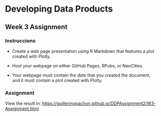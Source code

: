 # Developing Data Products

## Week 3 Assignment

### Instruccions

- Create a web page presentation using R Markdown that features a plot created with Plotly.

- Host your webpage on either GitHub Pages, RPubs, or NeoCities. 

- Your webpage must contain the date that you created the document, and it must contain a plot created with Plotly.

### Assignment

View the result in: https://guillermopachon.github.io/DDPAssignment2/W3-Assignment.html